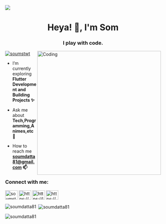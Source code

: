 <img align="center" src="https://github.com/soumdatta81/soumdatta81/blob/21d26eb4f30dd73dc9ec74302bc11b565ac60a5f/wp10474992.png"/>


<h1 align="center">Heya! 👋, I'm Som</h1>
<h3 align="center">I play with code.</h3>
<img align="right" alt="Coding" width="400" src="https://c.tenor.com/-UygBh3nnfEAAAAC/coding.gif">

 
 
 
 

<p align="left"> <a href="https://twitter.com/soumstwt" target="blank"><img src="https://img.shields.io/twitter/follow/soumstwt?logo=twitter&style=for-the-badge" alt="soumstwt" /></a> </p>

- I’m currently exploring **Flutter Development and Building Projects ✨**

- Ask me about **Tech,Programming,Animes,etc 💬**

- How to reach me **soumdatta81@gmail.com 📫**


<h3 align="left">Connect with me:</h3>
<p align="left">
<a href="https://twitter.com/soumstwt" target="blank"><img align="center" src="https://raw.githubusercontent.com/rahuldkjain/github-profile-readme-generator/master/src/images/icons/Social/twitter.svg" alt="soumstwt" height="30" width="40" /></a>
<a href="https://stackoverflow.com/users/https://stackoverflow.com/users/17495488/soum-datta" target="blank"><img align="center" src="https://raw.githubusercontent.com/rahuldkjain/github-profile-readme-generator/master/src/images/icons/Social/stack-overflow.svg" alt="https://stackoverflow.com/users/17495488/soum-datta" height="30" width="40" /></a>
<a href="https://www.leetcode.com/https://leetcode.com/soum81/" target="blank"><img align="center" src="https://raw.githubusercontent.com/rahuldkjain/github-profile-readme-generator/master/src/images/icons/Social/leet-code.svg" alt="https://leetcode.com/soum81/" height="30" width="40" /></a>
<a href="https://discord.gg/https://discord.gg/zxy8EjGH6J" target="blank"><img align="center" src="https://raw.githubusercontent.com/rahuldkjain/github-profile-readme-generator/master/src/images/icons/Social/discord.svg" alt="https://discord.gg/zxy8EjGH6J" height="30" width="40" /></a>
</p>

<p><img align="left" src="https://github-readme-stats.vercel.app/api/top-langs?username=soumdatta81&show_icons=true&locale=en&layout=compact" alt="soumdatta81" /></p>

<p>&nbsp;<img align="center" src="https://github-readme-stats.vercel.app/api?username=soumdatta81&show_icons=true&locale=en" alt="soumdatta81" /></p>

<p><img align="center" src="https://github-readme-streak-stats.herokuapp.com/?user=soumdatta81&" alt="soumdatta81" /></p>
